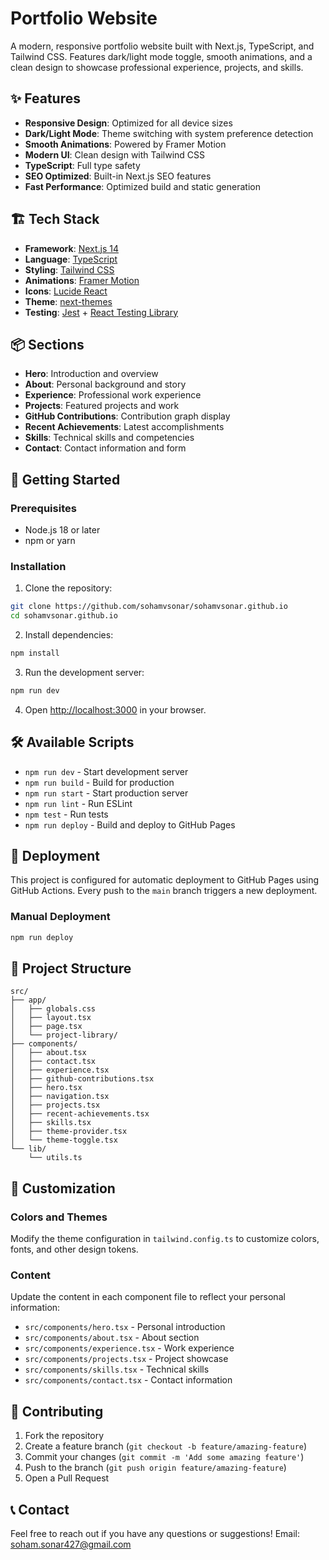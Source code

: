 # Portfolio Website

A modern, responsive portfolio website built with Next.js, TypeScript, and Tailwind CSS. Features dark/light mode toggle, smooth animations, and a clean design to showcase professional experience, projects, and skills.

## ✨ Features

- **Responsive Design**: Optimized for all device sizes
- **Dark/Light Mode**: Theme switching with system preference detection
- **Smooth Animations**: Powered by Framer Motion
- **Modern UI**: Clean design with Tailwind CSS
- **TypeScript**: Full type safety
- **SEO Optimized**: Built-in Next.js SEO features
- **Fast Performance**: Optimized build and static generation

## 🏗️ Tech Stack

- **Framework**: [Next.js 14](https://nextjs.org/)
- **Language**: [TypeScript](https://www.typescriptlang.org/)
- **Styling**: [Tailwind CSS](https://tailwindcss.com/)
- **Animations**: [Framer Motion](https://www.framer.com/motion/)
- **Icons**: [Lucide React](https://lucide.dev/)
- **Theme**: [next-themes](https://github.com/pacocoursey/next-themes)
- **Testing**: [Jest](https://jestjs.io/) + [React Testing Library](https://testing-library.com/)

## 📦 Sections

- **Hero**: Introduction and overview
- **About**: Personal background and story
- **Experience**: Professional work experience
- **Projects**: Featured projects and work
- **GitHub Contributions**: Contribution graph display
- **Recent Achievements**: Latest accomplishments
- **Skills**: Technical skills and competencies
- **Contact**: Contact information and form

## 🚀 Getting Started

### Prerequisites

- Node.js 18 or later
- npm or yarn

### Installation

1. Clone the repository:
```bash
git clone https://github.com/sohamvsonar/sohamvsonar.github.io
cd sohamvsonar.github.io
```

2. Install dependencies:
```bash
npm install
```

3. Run the development server:
```bash
npm run dev
```

4. Open [http://localhost:3000](http://localhost:3000) in your browser.

## 🛠️ Available Scripts

- `npm run dev` - Start development server
- `npm run build` - Build for production
- `npm run start` - Start production server
- `npm run lint` - Run ESLint
- `npm test` - Run tests
- `npm run deploy` - Build and deploy to GitHub Pages

## 🚀 Deployment

This project is configured for automatic deployment to GitHub Pages using GitHub Actions. Every push to the `main` branch triggers a new deployment.

### Manual Deployment

```bash
npm run deploy
```


## 📁 Project Structure

```
src/
├── app/
│   ├── globals.css
│   ├── layout.tsx
│   ├── page.tsx
│   └── project-library/
├── components/
│   ├── about.tsx
│   ├── contact.tsx
│   ├── experience.tsx
│   ├── github-contributions.tsx
│   ├── hero.tsx
│   ├── navigation.tsx
│   ├── projects.tsx
│   ├── recent-achievements.tsx
│   ├── skills.tsx
│   ├── theme-provider.tsx
│   └── theme-toggle.tsx
└── lib/
    └── utils.ts
```

## 🎨 Customization

### Colors and Themes

Modify the theme configuration in `tailwind.config.ts` to customize colors, fonts, and other design tokens.

### Content

Update the content in each component file to reflect your personal information:

- `src/components/hero.tsx` - Personal introduction
- `src/components/about.tsx` - About section
- `src/components/experience.tsx` - Work experience
- `src/components/projects.tsx` - Project showcase
- `src/components/skills.tsx` - Technical skills
- `src/components/contact.tsx` - Contact information

## 🤝 Contributing

1. Fork the repository
2. Create a feature branch (`git checkout -b feature/amazing-feature`)
3. Commit your changes (`git commit -m 'Add some amazing feature'`)
4. Push to the branch (`git push origin feature/amazing-feature`)
5. Open a Pull Request

## 📞 Contact

Feel free to reach out if you have any questions or suggestions!
Email: soham.sonar427@gmail.com
